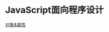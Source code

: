 # JavaScript面向程序设计 
[对象&属性](https://github.com/ClownWang-1217/JavaScript/blob/main/%E5%AF%B9%E8%B1%A1%26%E5%B1%9E%E6%80%A7)
